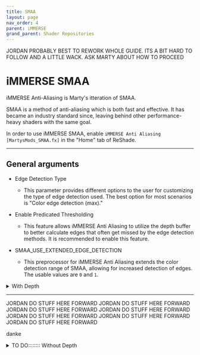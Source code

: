 ```yaml
---
title: SMAA
layout: page
nav_order: 4
parent: iMMERSE
grand_parent: Shader Repositories
---
```


JORDAN PROBABLY BEST TO REWORK WHOLE GUIDE. ITS A BIT HARD TO FOLLOW AND A LITTLE WACK.
ASK MARTY ABOUT HOW TO PROCEED

# iMMERSE SMAA

iMMERSE Anti-Aliasing is Marty's itteration of SMAA.

SMAA is a method of anti-aliasing which is both fast and effective. It has became an industry standard since, leaving behind other performance-heavy shaders with the same goal.

In order to use iMMERSE SMAA, enable `iMMERSE Anti Aliasing [MartysMods_SMAA.fx]` in the "Home" tab of ReShade.

---

## General arguments

* Edge Detection Type

    * This parameter provides different options to the user for customizing the type of edge detection used. The best option for most scenarios is "Color edge detection (max)."

* Enable Predicated Thresholding

    * This feature allows iMMERSE Anti Aliasing to utilize the depth buffer to better calculate edges that often get missed by the edge detection methods. It is recommended to enable this feature.

* SMAA_USE_EXTENDED_EDGE_DETECTION

    * This preprocessor for iMMERSE Anti Aliasing extends the color detection range of SMAA, allowing for increased detection of edges. The usable values are `0` and `1`.

<details markdown="block" class="details-tree">
<summary>With Depth</summary>

{: .note}
The parameters below requires explanation from the previous section. Make sure to read it!

## "View edges" for the parameter "Debug Output"

This will allow you to see all of the edges that iMMERSE Anti Aliasing is able to detect, and will allow us to better see the changes that the shader is able to make!

![Debug Output Preview](../images/configuring-immerse-shaders/smaa_debug_edges_preview.webp)

---

## "Color edge detection (max)" for "Edge Detection Type"

This option is the best soltuion for getting the most amount of edges within iMMERSE Anti Aliasing - However, other options can be chosen if desired.

![Color Edge Detection(Max) Preview](../images/configuring-immerse-shaders/smaa_color_edge_detection_max_argument.webp)

---

## Enable "Predicated Thresholding"

With this selected, you should notice a large decrease of edges that are being detected, this is normal, do not panic, as we will be configuring other parameters in order to get more of those edges back into view!

![Enable Predicated Thresholding Debug Output Preview](../images/configuring-immerse-shaders/smaa_debug_edges_depth_preview.webp)

---

## Reduce "Edge Detection Threshold" and "Depth Edge Detection Threshold" parameters

When reducing the arguments for "Edge Detection Threshold" and "Depth Edged Detection Threshold" you are allowing SMAA to detect more edges within the scene, and will greatly increase the amount of edges that you see.

![Reducing Edge Detection Threshold and Depth Edge Detection Threshold Parameter Preview](../images/configuring-immerse-shaders/smaa_reduce_edt_and_dedt.webp)

---

## Reduce "Predication Threshold"

If you already have this set to default values, the parameter will likely not change much within your scene, it's worth keeping in mind that this parameter will not do anything if you do not have depth access within your game!

![Reducing Predication Threshold Parameter Preview](../images/configuring-immerse-shaders/smaa_reduce_pt.webp)

---

## Increase "Predication Strength"

This will increase the depth predication strength in order to grab more edges that are noticble in depth, but not by the edge detection method.

Keep in mind that this parameter also will not do anything if you do not have depth access within your game!

* Good "Predication Strength" value debug output:

        ![Good](../images/configuring-immerse-shaders/smaa_debug_edge_prediction_good_strength_preview.webp)

* Poor "Predication Strength" value debug output:

        ![Not Good](../images/configuring-immerse-shaders/smaa_debug_edge_prediction_bad_strength_preview.webp)

---

## Reduce "Predication Scale"

You want to reduce "Predition Scale" down to the point where you are still picking up hard edges, but not detecting edges in texture work.

* Good "Predication Scale" value debug output:

    ![Good](../images/configuring-immerse-shaders/smaa_debug_edge_pred_scale_good.webp)

* Poor "Predication Scale" value debug output:
  
    ![Not Good](../images/configuring-immerse-shaders/smaa_debug_edge_pred_scale_bad.webp)

---

## Increase or Decrease Settings Based on Desired Performance:

If performance is permitting in your game and system, max out:

* "Max Search Steps"
* "Max Search Steps Diagonal"
* "Corner Rounding"

If performance is an issue, you can reduce these down to whatever value pleases your framerate choice.

---

From this point forward you should notice a decrease in shimmer and bright aliasing within your game. 

Please know that this will not take away all of your aliasing issues, but it can be enough to give you that extra smoothing to edges!

### SMAA Enabled:

![Enabled](../images/configuring-immerse-shaders/smaa_enabled_preview.webp)

### SMAA Disabled:

![Disabled](../images/configuring-immerse-shaders/smaa_disabled_preview.webp)


You can now disable "Debug Output" and continue to the game as usual!

</details>

---



JORDAN DO STUFF HERE FORWARD
JORDAN DO STUFF HERE FORWARD
JORDAN DO STUFF HERE FORWARD
JORDAN DO STUFF HERE FORWARD
JORDAN DO STUFF HERE FORWARD
JORDAN DO STUFF HERE FORWARD
JORDAN DO STUFF HERE FORWARD


danke

<details markdown="block" class="details-tree">
<summary>TO DO:::::::: Without Depth</summary>

## **Step 1:** Select the option `View edges` for the parameter `Debug Output`:

* This will allow you to see all of the edges that iMMERSE Anti Aliasing is able to detect, and will allow us to better see the changes that the shader is able to make!

    ![Debug Output Preview](../images/configuring-immerse-shaders/smaa_debug_edges_preview.webp)

---

## **Step 2:** Select the option `Color edge detection (max)` for `Edge Detection Type`:

* This option is the best soltuion for getting the most amount of edges within iMMERSE Anti Aliasing.

    * However, other options can be chosen if desired.

        ![Color Edge Detection(Max) Preview](../images/configuring-immerse-shaders/smaa_color_edge_detection_max_argument.webp)

---

## **Step 3:** Reduce `Edge Detection Threshold` as far as you can go without picking up too many edges within textures:

* Some are fine, but you do not want a whole lot:

    * Good `Predication Scale` value debug output:

        ![Good](../images/configuring-immerse-shaders/smaa_debug_edge_detect_thresh_good.webp)

    * Poor `Predication Scale` value debug output:
        
        ![Not Good](../images/configuring-immerse-shaders/smaa_debug_edge_detect_thresh_bad.webp)

---

## **Step 4:** Enable `SMAA_USE_EXTENDED_EDGE_DETECTION` if desired:

* In theory this should allow iMMERSE Anti Aliasisng to provide better results for edges - however, in practice, the change is not always visable off the bat.

    ![SMAA USE EXTENDED EDGE DETECTION Argument Preview](../images/configuring-immerse-shaders/smaa_use_edge_extended_preview.webp)

---

## **Step 5:** Increase or Decrease Settings Based on Desired Performance:

* If performance is permitting in your game and system, max out:

    * `Max Search Steps`

    * `Max Search Steps Diagonal`

    * `Corner Rounding`

        * If performance is an issue, you can reduce these down to whatever value pleases your framerate choice.

---

From this point forward you should notice a decrease in shimmer and bright aliasing within your game. 

Please know that this method is not as good as the method with depth detection - however, it might be enough to satisfy your desire to elimite those shimmers!

  * SMAA Enabled:

  ![Enabled](../images/configuring-immerse-shaders/smaa_no_depth_enabled.webp)

  * SMAA Disabled:

  ![Disabled](../images/configuring-immerse-shaders/smaa_no_depth_disabled.webp)

---

You can now disable `Debug Output` and continue to the game as usual!
